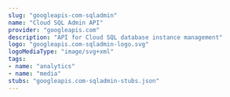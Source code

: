 ```yaml
---
slug: "googleapis-com-sqladmin"
name: "Cloud SQL Admin API"
provider: "googleapis.com"
description: "API for Cloud SQL database instance management"
logo: "googleapis.com-sqladmin-logo.svg"
logoMediaType: "image/svg+xml"
tags:
- name: "analytics"
- name: "media"
stubs: "googleapis.com-sqladmin-stubs.json"
---
```

